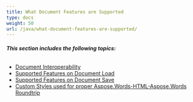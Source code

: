 ```yaml
---
title: What Document Features are Supported
type: docs
weight: 50
url: /java/what-document-features-are-supported/
---
```


###### **This section includes the following topics:** 
- [Document Interoperability](/words/java/document-interoperability/)
- [Supported Features on Document Load](/words/java/supported-features-on-document-load/)
- [Supported Features on Document Save](/words/java/supported-features-on-document-save/)
- [Custom Styles used for proper Aspose.Words-HTML-Aspose.Words Roundtrip](/words/java/custom-styles-used-for-proper-aspose-words-html-aspose-words-roundtrip/)
